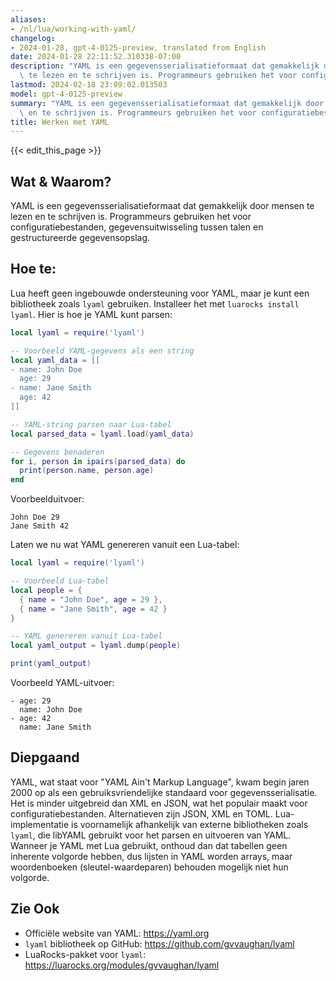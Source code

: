 ```yaml
---
aliases:
- /nl/lua/working-with-yaml/
changelog:
- 2024-01-28, gpt-4-0125-preview, translated from English
date: 2024-01-28 22:11:52.310338-07:00
description: "YAML is een gegevensserialisatieformaat dat gemakkelijk door mensen\
  \ te lezen en te schrijven is. Programmeurs gebruiken het voor configuratiebestanden,\u2026"
lastmod: 2024-02-18 23:09:02.013503
model: gpt-4-0125-preview
summary: "YAML is een gegevensserialisatieformaat dat gemakkelijk door mensen te lezen\
  \ en te schrijven is. Programmeurs gebruiken het voor configuratiebestanden,\u2026"
title: Werken met YAML
---
```


{{< edit_this_page >}}

## Wat & Waarom?
YAML is een gegevensserialisatieformaat dat gemakkelijk door mensen te lezen en te schrijven is. Programmeurs gebruiken het voor configuratiebestanden, gegevensuitwisseling tussen talen en gestructureerde gegevensopslag.

## Hoe te:

Lua heeft geen ingebouwde ondersteuning voor YAML, maar je kunt een bibliotheek zoals `lyaml` gebruiken. Installeer het met `luarocks install lyaml`. Hier is hoe je YAML kunt parsen:

```Lua
local lyaml = require('lyaml')

-- Voorbeeld YAML-gegevens als een string
local yaml_data = [[
- name: John Doe
  age: 29
- name: Jane Smith
  age: 42
]]

-- YAML-string parsen naar Lua-tabel
local parsed_data = lyaml.load(yaml_data)

-- Gegevens benaderen
for i, person in ipairs(parsed_data) do
  print(person.name, person.age)
end
```

Voorbeelduitvoer:
```
John Doe 29
Jane Smith 42
```

Laten we nu wat YAML genereren vanuit een Lua-tabel:

```Lua
local lyaml = require('lyaml')

-- Voorbeeld Lua-tabel
local people = {
  { name = "John Doe", age = 29 },
  { name = "Jane Smith", age = 42 }
}

-- YAML genereren vanuit Lua-tabel
local yaml_output = lyaml.dump(people)

print(yaml_output)
```

Voorbeeld YAML-uitvoer:
```
- age: 29
  name: John Doe
- age: 42
  name: Jane Smith
```

## Diepgaand

YAML, wat staat voor "YAML Ain't Markup Language", kwam begin jaren 2000 op als een gebruiksvriendelijke standaard voor gegevensserialisatie. Het is minder uitgebreid dan XML en JSON, wat het populair maakt voor configuratiebestanden. Alternatieven zijn JSON, XML en TOML. Lua-implementatie is voornamelijk afhankelijk van externe bibliotheken zoals `lyaml`, die libYAML gebruikt voor het parsen en uitvoeren van YAML. Wanneer je YAML met Lua gebruikt, onthoud dan dat tabellen geen inherente volgorde hebben, dus lijsten in YAML worden arrays, maar woordenboeken (sleutel-waardeparen) behouden mogelijk niet hun volgorde.

## Zie Ook

- Officiële website van YAML: https://yaml.org
- `lyaml` bibliotheek op GitHub: https://github.com/gvvaughan/lyaml
- LuaRocks-pakket voor `lyaml`: https://luarocks.org/modules/gvvaughan/lyaml
